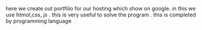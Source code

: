 here we create out portfilio for our hosting which show on google.
in this we use htmol,css, js .
this is very useful to solve the program .
this is completed by programming language

